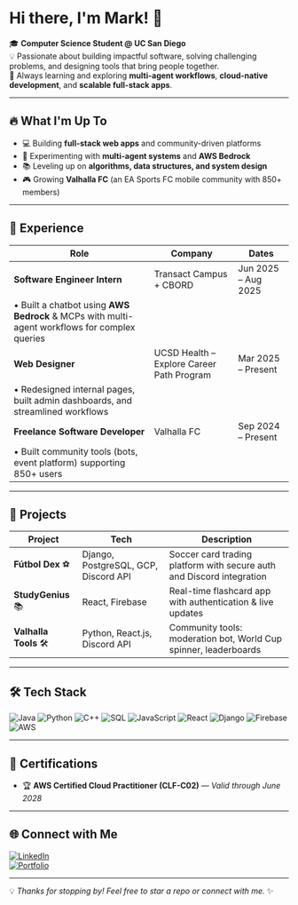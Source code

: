 # Hi there, I'm Mark! 👋

🎓 **Computer Science Student @ UC San Diego**  
💡 Passionate about building impactful software, solving challenging problems, and designing tools that bring people together.  
🌱 Always learning and exploring **multi-agent workflows**, **cloud-native development**, and **scalable full-stack apps**.

---

## 🔥 What I'm Up To
- 💻 Building **full-stack web apps** and community-driven platforms  
- 🧠 Experimenting with **multi-agent systems** and **AWS Bedrock**  
- 📚 Leveling up on **algorithms, data structures, and system design**  
- 🎮 Growing **Valhalla FC** (an EA Sports FC mobile community with 850+ members)  

---

## 💼 Experience

| Role | Company | Dates |
|------|---------|-------|
| **Software Engineer Intern** | Transact Campus + CBORD | Jun 2025 – Aug 2025 |
| • Built a chatbot using **AWS Bedrock** & MCPs with multi-agent workflows for complex queries | |  
| **Web Designer** | UCSD Health – Explore Career Path Program | Mar 2025 – Present |
| • Redesigned internal pages, built admin dashboards, and streamlined workflows | |  
| **Freelance Software Developer** | Valhalla FC | Sep 2024 – Present |
| • Built community tools (bots, event platform) supporting 850+ users | |  

---

## 🚀 Projects

| Project | Tech | Description |
|---------|------|-------------|
| **Fútbol Dex** ⚽ | Django, PostgreSQL, GCP, Discord API | Soccer card trading platform with secure auth and Discord integration |
| **StudyGenius** 📚 | React, Firebase | Real-time flashcard app with authentication & live updates |
| **Valhalla Tools** 🛠️ | Python, React.js, Discord API | Community tools: moderation bot, World Cup spinner, leaderboards |

---

## 🛠 Tech Stack

![Java](https://img.shields.io/badge/Java-%23ED8B00.svg?style=for-the-badge&logo=openjdk&logoColor=white)
![Python](https://img.shields.io/badge/Python-3776AB.svg?style=for-the-badge&logo=python&logoColor=white)
![C++](https://img.shields.io/badge/C%2B%2B-00599C.svg?style=for-the-badge&logo=cplusplus&logoColor=white)
![SQL](https://img.shields.io/badge/SQL-4479A1.svg?style=for-the-badge&logo=postgresql&logoColor=white)
![JavaScript](https://img.shields.io/badge/JavaScript-F7DF1E.svg?style=for-the-badge&logo=javascript&logoColor=black)
![React](https://img.shields.io/badge/React-20232A.svg?style=for-the-badge&logo=react&logoColor=61DAFB)
![Django](https://img.shields.io/badge/Django-092E20.svg?style=for-the-badge&logo=django&logoColor=white)
![Firebase](https://img.shields.io/badge/Firebase-FFCA28.svg?style=for-the-badge&logo=firebase&logoColor=black)
![AWS](https://img.shields.io/badge/AWS-232F3E.svg?style=for-the-badge&logo=amazonaws&logoColor=white)

---

## 📜 Certifications
- 🏆 **AWS Certified Cloud Practitioner (CLF-C02)** — *Valid through June 2028*  

---

## 🌐 Connect with Me

[![LinkedIn](https://img.shields.io/badge/LinkedIn-%230077B5.svg?style=for-the-badge&logo=linkedin&logoColor=white)](https://linkedin.com/in/mark-ruang)  
[![Portfolio](https://img.shields.io/badge/Portfolio-%23000000.svg?style=for-the-badge&logo=vercel&logoColor=white)](https://markruangrattham.github.io/Portfolio)  


---

💡 *Thanks for stopping by! Feel free to star a repo or connect with me.* ✨

